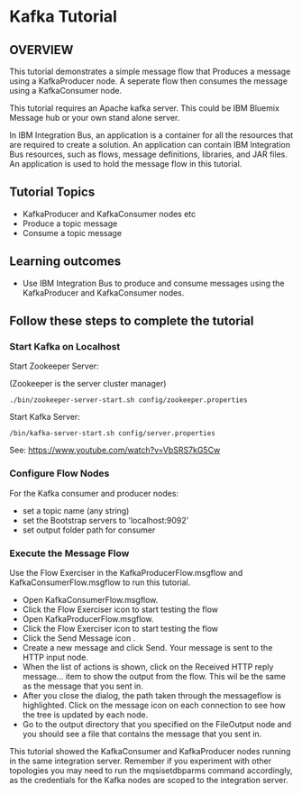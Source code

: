 # Kafka Tutorial

## OVERVIEW

This tutorial demonstrates a simple message flow that Produces a message using a KafkaProducer node. A seperate flow then consumes the message using a KafkaConsumer node.

This tutorial requires an Apache kafka server. This could be IBM Bluemix Message hub or your own stand alone server.

In IBM Integration Bus, an application is a container for all the resources that are required to create a solution. An application can contain IBM Integration Bus resources, such as flows, message definitions, libraries, and JAR files. An application is used to hold the message flow in this tutorial.

## Tutorial Topics

- KafkaProducer and KafkaConsumer nodes etc
- Produce a topic message
- Consume a topic message

## Learning outcomes

- Use IBM Integration Bus to produce and consume messages using the KafkaProducer and KafkaConsumer nodes.

## Follow these steps to complete the tutorial

### Start Kafka on Localhost

Start Zookeeper Server:

(Zookeeper is the server cluster manager)

    ./bin/zookeeper-server-start.sh config/zookeeper.properties

Start Kafka Server:

    /bin/kafka-server-start.sh config/server.properties

See: <https://www.youtube.com/watch?v=VbSRS7kG5Cw>

### Configure Flow Nodes

For the Kafka consumer and producer nodes:

- set a topic name (any string)
- set the Bootstrap servers to 'localhost:9092'
- set output folder path for consumer  

### Execute the Message Flow

Use the Flow Exerciser in the KafkaProducerFlow.msgflow and KafkaConsumerFlow.msgflow to run this tutorial.

- Open KafkaConsumerFlow.msgflow.
- Click the Flow Exerciser icon  to start testing the flow
- Open KafkaProducerFlow.msgflow.
- Click the Flow Exerciser icon  to start testing the flow
- Click the Send Message icon .
- Create a new message and click Send. Your message is sent to the HTTP input node.
- When the list of actions is shown, click on the Received HTTP reply message... item to show the output from the flow. This wil be the same as the message that you sent in.
- After you close the dialog, the path taken through the messageflow is highlighted. Click on the message icon on each connection to see how the tree is updated by each node.
- Go to the output directory that you specified on the FileOutput node and you should see a file that contains the message that you sent in.

This tutorial showed the KafkaConsumer and KafkaProducer nodes running in the same integration server. Remember if you experiment with other topologies you may need to run the mqsisetdbparms command accordingly, as the credentials for the Kafka nodes are scoped to the integration server.
